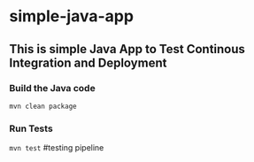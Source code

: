 # simple-java-app
## This is simple Java App to Test Continous Integration and Deployment

### Build the Java code
```mvn clean package```

### Run Tests
```mvn test```
#testing pipeline